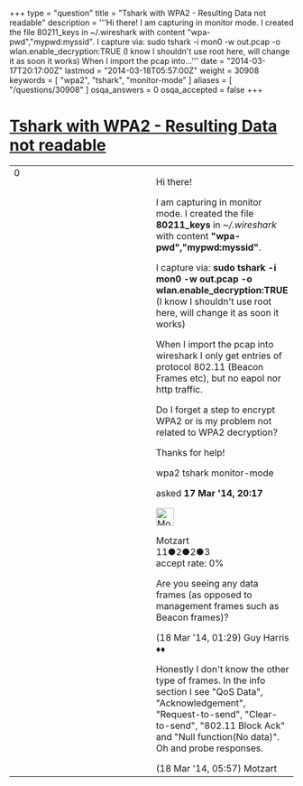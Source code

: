+++
type = "question"
title = "Tshark with WPA2 - Resulting Data not readable"
description = '''Hi there! I am capturing in monitor mode. I created the file 80211_keys in ~/.wireshark with content &quot;wpa-pwd&quot;,&quot;mypwd:myssid&quot;. I capture via: sudo tshark -i mon0 -w out.pcap -o wlan.enable_decryption:TRUE (I know I shouldn&#x27;t use root here, will change it as soon it works) When I import the pcap into...'''
date = "2014-03-17T20:17:00Z"
lastmod = "2014-03-18T05:57:00Z"
weight = 30908
keywords = [ "wpa2", "tshark", "monitor-mode" ]
aliases = [ "/questions/30908" ]
osqa_answers = 0
osqa_accepted = false
+++

<div class="headNormal">

# [Tshark with WPA2 - Resulting Data not readable](/questions/30908/tshark-with-wpa2-resulting-data-not-readable)

</div>

<div id="main-body">

<div id="askform">

<table id="question-table" style="width:100%;"><colgroup><col style="width: 50%" /><col style="width: 50%" /></colgroup><tbody><tr class="odd"><td style="width: 30px; vertical-align: top"><div class="vote-buttons"><span id="post-30908-upvote" class="ajax-command post-vote up" rel="nofollow" title="I like this post (click again to cancel)"> </span><div id="post-30908-score" class="post-score" title="current number of votes">0</div><span id="post-30908-downvote" class="ajax-command post-vote down" rel="nofollow" title="I dont like this post (click again to cancel)"> </span> <span id="favorite-mark" class="ajax-command favorite-mark" rel="nofollow" title="mark/unmark this question as favorite (click again to cancel)"> </span><div id="favorite-count" class="favorite-count"></div></div></td><td><div id="item-right"><div class="question-body"><p>Hi there!</p><p>I am capturing in monitor mode. I created the file <strong>80211_keys</strong> in <em>~/.wireshark</em> with content <strong>"wpa-pwd","mypwd:myssid"</strong>.</p><p>I capture via: <strong>sudo tshark -i mon0 -w out.pcap -o wlan.enable_decryption:TRUE</strong> (I know I shouldn't use root here, will change it as soon it works)</p><p>When I import the pcap into wireshark I only get entries of protocol 802.11 (Beacon Frames etc), but no eapol nor http traffic.</p><p>Do I forget a step to encrypt WPA2 or is my problem not related to WPA2 decryption?</p><p>Thanks for help!</p></div><div id="question-tags" class="tags-container tags"><span class="post-tag tag-link-wpa2" rel="tag" title="see questions tagged &#39;wpa2&#39;">wpa2</span> <span class="post-tag tag-link-tshark" rel="tag" title="see questions tagged &#39;tshark&#39;">tshark</span> <span class="post-tag tag-link-monitor-mode" rel="tag" title="see questions tagged &#39;monitor-mode&#39;">monitor-mode</span></div><div id="question-controls" class="post-controls"></div><div class="post-update-info-container"><div class="post-update-info post-update-info-user"><p>asked <strong>17 Mar '14, 20:17</strong></p><img src="https://secure.gravatar.com/avatar/b97f6d2d52bff3777f77d8207e9ccd88?s=32&amp;d=identicon&amp;r=g" class="gravatar" width="32" height="32" alt="Motzart&#39;s gravatar image" /><p><span>Motzart</span><br />
<span class="score" title="11 reputation points">11</span><span title="2 badges"><span class="badge1">●</span><span class="badgecount">2</span></span><span title="2 badges"><span class="silver">●</span><span class="badgecount">2</span></span><span title="3 badges"><span class="bronze">●</span><span class="badgecount">3</span></span><br />
<span class="accept_rate" title="Rate of the user&#39;s accepted answers">accept rate:</span> <span title="Motzart has no accepted answers">0%</span></p></div></div><div id="comments-container-30908" class="comments-container"><span id="30917"></span><div id="comment-30917" class="comment"><div id="post-30917-score" class="comment-score"></div><div class="comment-text"><p>Are you seeing any data frames (as opposed to management frames such as Beacon frames)?</p></div><div id="comment-30917-info" class="comment-info"><span class="comment-age">(18 Mar '14, 01:29)</span> <span class="comment-user userinfo">Guy Harris ♦♦</span></div></div><span id="30929"></span><div id="comment-30929" class="comment"><div id="post-30929-score" class="comment-score"></div><div class="comment-text"><p>Honestly I don't know the other type of frames. In the info section I see "QoS Data", "Acknowledgement", "Request-to-send", "Clear-to-send", "802.11 Block Ack" and "Null function(No data)". Oh and probe responses.</p></div><div id="comment-30929-info" class="comment-info"><span class="comment-age">(18 Mar '14, 05:57)</span> <span class="comment-user userinfo">Motzart</span></div></div></div><div id="comment-tools-30908" class="comment-tools"></div><div class="clear"></div><div id="comment-30908-form-container" class="comment-form-container"></div><div class="clear"></div></div></td></tr></tbody></table>

</div>

</div>

